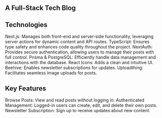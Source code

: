 ## A Full-Stack Tech Blog

## Technologies

Next.js: Manages both front-end and server-side functionality, leveraging server actions for dynamic content and API routes.
TypeScript: Ensures type safety and enhances code quality throughout the project.
NextAuth: Provides secure authentication, allowing users to manage their posts with full control.
Prisma & PostgreSQL: Efficiently handle data management and interactions with the database.
React Icons: Adds a clean and intuitive UI.
Beehive: Enables newsletter subscriptions for updates.
Uploadthing: Facilitates seamless image uploads for posts.

## Key Features

Browse Posts: View and read posts without logging in.
Authenticated Management: Logged-in users can create, edit, and delete their own posts.
Newsletter Subscription: Sign up to receive updates about new content.